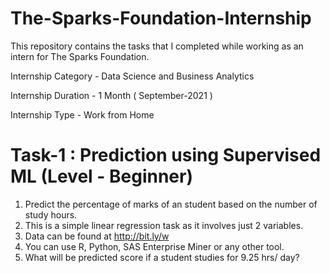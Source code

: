 # The-Sparks-Foundation-Internship
This repository contains the tasks that I completed while working as an intern for The Sparks Foundation.

Internship Category - Data Science and Business Analytics

Internship Duration - 1 Month ( September-2021 )

Internship Type - Work from Home

# Task-1 : Prediction using Supervised ML (Level - Beginner)

1. Predict the percentage of marks of an student based on the number of study hours.
2. This is a simple linear regression task as it involves just 2 variables.
3. Data can be found at http://bit.ly/w
4. You can use R, Python, SAS Enterprise Miner or any other tool.
5. What will be predicted score if a student studies for 9.25 hrs/ day?
